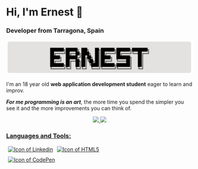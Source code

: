 # Hi, I'm Ernest :wave:

### Developer from Tarragona, Spain

<img src="banner.png" alt="banner">

I'm an 18 year old **web application development student** eager to learn and improv.
<br/>

***For me programming is an art***, the more time you spend the simpler you see it and the more improvements you can
think of.

<div align="center">
  <a href="https://github.com/emagrina">
  <img height="165em" src="https://github-readme-stats.vercel.app/api?username=emagrina&show_icons=true&include_all_commits=true&count_private=true&custom_title=My%20GitHub%20Stats"/>
  <img height="165em" src="https://github-readme-stats.vercel.app/api/top-langs/?username=emagrina&layout=compact&langs_count=10"/>
</div>

### Languages and Tools:

<div style="display: flex; flex-direction: row">
	<div style="display: flex; flex-direction: column;">
  		<a title="Go to Linkedin" target="_blank" href="https://www.linkedin.com/in/emagrina/" style="margin: 0 5px 0 5px">
    		<img align="center" alt="Icon of Linkedin" src="https://skillicons.dev/icons?i=linkedin&theme=light">
  		</a>
  		<a title="Go to CodePen" target="_blank" href="https://codepen.io/ern3stma" style="margin: 9px 5px 0 5px">
    		<img align="center" alt="Icon of CodePen" src="https://skillicons.dev/icons?i=codepen&theme=light">
  		</a>
	</div>
	<br>
  	<a title="My Skills" target="_blank" href="#">
    	<img align="center" alt="Icon of HTML5" src="https://skillicons.dev/icons?i=md,idea,mysql,php,py,html,css,sass,bootstrap,js,ts,angular,java,spring,nodejs,git,bash,linux&theme=light&perline=9">
  	</a>
</div>
